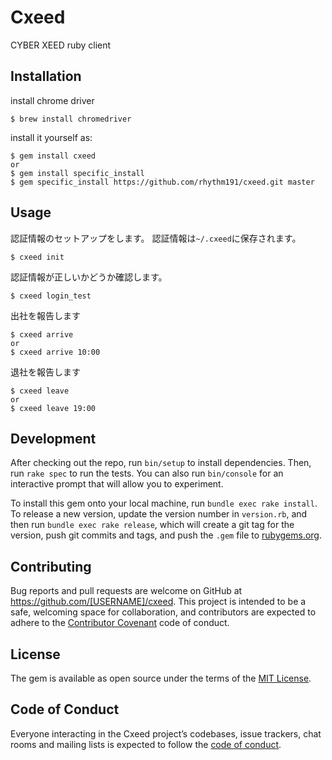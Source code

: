 # Cxeed

CYBER XEED ruby client

## Installation

install chrome driver

    $ brew install chromedriver


install it yourself as:

    $ gem install cxeed
    or
    $ gem install specific_install
    $ gem specific_install https://github.com/rhythm191/cxeed.git master


## Usage

認証情報のセットアップをします。
認証情報は`~/.cxeed`に保存されます。

    $ cxeed init

認証情報が正しいかどうか確認します。

    $ cxeed login_test

出社を報告します

    $ cxeed arrive
    or
    $ cxeed arrive 10:00
    
退社を報告します

    $ cxeed leave
    or
    $ cxeed leave 19:00


## Development

After checking out the repo, run `bin/setup` to install dependencies. Then, run `rake spec` to run the tests. You can also run `bin/console` for an interactive prompt that will allow you to experiment.

To install this gem onto your local machine, run `bundle exec rake install`. To release a new version, update the version number in `version.rb`, and then run `bundle exec rake release`, which will create a git tag for the version, push git commits and tags, and push the `.gem` file to [rubygems.org](https://rubygems.org).

## Contributing

Bug reports and pull requests are welcome on GitHub at https://github.com/[USERNAME]/cxeed. This project is intended to be a safe, welcoming space for collaboration, and contributors are expected to adhere to the [Contributor Covenant](http://contributor-covenant.org) code of conduct.

## License

The gem is available as open source under the terms of the [MIT License](http://opensource.org/licenses/MIT).

## Code of Conduct

Everyone interacting in the Cxeed project’s codebases, issue trackers, chat rooms and mailing lists is expected to follow the [code of conduct](https://github.com/[USERNAME]/cxeed/blob/master/CODE_OF_CONDUCT.md).

